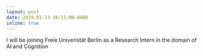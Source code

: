 ```yaml
---
layout: post
date: 2019-01-13 16:11:00-0400
inline: true
---
```


I will be joining Freie Univeristät Berlin as a Research Intern in the domain of AI and Cognition

